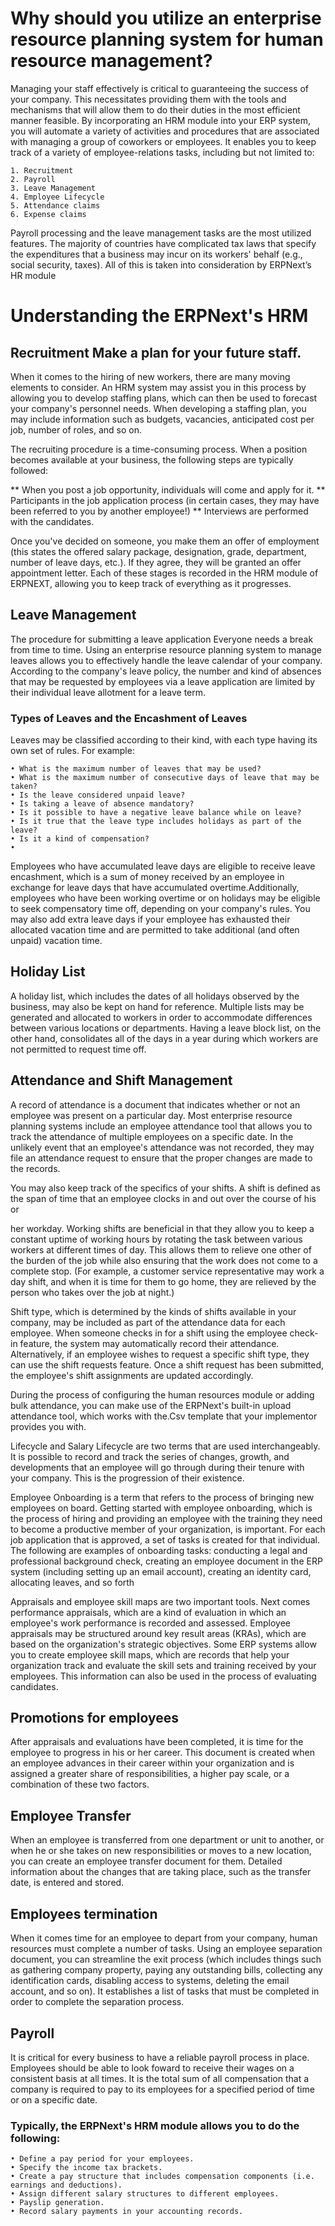 # Why should you utilize an enterprise resource planning system for human resource management?

Managing your staff effectively is critical to guaranteeing the success of your company. This necessitates providing them with the tools and mechanisms that will allow them to do their duties in the most efficient manner feasible. By incorporating an HRM module into your ERP system, you will automate a variety of activities and procedures that are associated with managing a group of coworkers or employees. It enables you to keep track of a variety of employee-relations tasks, including but not limited to:

    1. Recruitment
    2. Payroll
    3. Leave Management
    4. Employee Lifecycle
    5. Attendance claims 
    6. Expense claims

Payroll processing and the leave management tasks are the most utilized features. The majority of countries have complicated tax laws that specify the expenditures that a business may incur on its workers' behalf (e.g., social security, taxes). All of this is taken into consideration by 
ERPNext’s HR module 

# Understanding the ERPNext's HRM


## Recruitment Make a plan for your future staff.
When it comes to the hiring of new workers, there are many moving elements to consider. 
An HRM system may assist you in this process by allowing you to develop staffing plans,
which can then be used to forecast your company's personnel needs. When developing a staffing plan, 
you may include information such as budgets, vacancies, anticipated cost per job, number of roles, and so on.

The recruiting procedure is a time-consuming process.
When a position becomes available at your business, the following steps are typically followed:

** When you post a job opportunity, individuals will come and apply for it.
** Participants in the job application process (in certain cases, they may have been referred to you by another employee!)
** Interviews are performed with the candidates.

Once you've decided on someone, you make them an offer of employment (this states the offered salary package, designation, grade, department, number of leave days, etc.).
If they agree, they will be granted an offer appointment letter.
Each of these stages is recorded in the HRM module of ERPNEXT, allowing you to keep track of everything as it progresses.

## Leave Management

The procedure for submitting a leave application
Everyone needs a break from time to time. Using an enterprise resource planning system to manage leaves allows you to effectively handle the leave calendar of your company. According to the company's leave policy, the number and kind of absences that may be requested by employees via a leave application are limited by their individual leave allotment for a leave term.

### Types of Leaves and the Encashment of Leaves
Leaves may be classified according to their kind, with each type having its own set of rules. For example:

    • What is the maximum number of leaves that may be used?
    • What is the maximum number of consecutive days of leave that may be taken?
    • Is the leave considered unpaid leave? 
    • Is taking a leave of absence mandatory?
    • Is it possible to have a negative leave balance while on leave?
    • Is it true that the leave type includes holidays as part of the leave?
    • Is it a kind of compensation?
    • 
Employees who have accumulated leave days are eligible to receive leave encashment, which is a sum of money received by an employee in exchange for leave
days that have accumulated overtime.Additionally, employees who have been working overtime or on holidays may be eligible to seek compensatory time off, depending on your company's rules. 
You may also add extra leave days if your employee has exhausted their allocated vacation time and are permitted to take additional (and often unpaid) vacation time.

## Holiday List
A holiday list, which includes the dates of all holidays observed by the business, may also be kept on hand for reference. Multiple lists may be generated and allocated to workers in order to accommodate differences between various locations or departments. Having a leave block list, on the other hand, consolidates all of the days in a year during which workers are not permitted to request time off.

## Attendance and Shift Management

A record of attendance is a document that indicates whether or not an employee was present on a particular day.
Most enterprise resource planning systems include an employee attendance tool that allows you to track the attendance of multiple employees on a specific date.
In the unlikely event that an employee's attendance was not recorded, they may file an attendance request to ensure that the proper changes are made to 
the records.

You may also keep track of the specifics of your shifts. A shift is defined as the span of time that an employee clocks in and out over the course of his or

her workday. Working shifts are beneficial in that they allow you to keep a constant uptime of working hours by rotating the task between various workers at
different times of day. This allows them to relieve one other of the burden of the job while also ensuring that the work does not come to a complete stop. 
(For example, a customer service representative may work a day shift, and when it is time for them to go home, they are relieved by the person who takes over
the job at night.)

Shift type, which is determined by the kinds of shifts available in your company, may be included as part of the attendance data for each employee. When someone checks in for a shift using the employee check-in feature, the system may automatically record their attendance. Alternatively, if an employee wishes to request a specific shift type, they can use the shift requests feature. Once a shift request has been submitted, the employee's shift assignments are updated accordingly.

During the process of configuring the human resources module or adding bulk attendance, you can make use of the ERPNext's built-in upload attendance tool, which works with the.Csv template that your implementor provides you with.

Lifecycle and Salary Lifecycle are two terms that are used interchangeably.
It is possible to record and track the series of changes, growth, and developments that an employee will go through during their tenure with your company. This is the progression of their existence.

Employee Onboarding is a term that refers to the process of bringing new employees on board. Getting started with employee onboarding, which is the process of hiring and providing an employee with the training they need to become a productive member of your organization, is important. For each job application that is approved, a set of tasks is created for that individual. The following are examples of onboarding tasks: conducting a legal and professional background check, creating an employee document in the ERP system (including setting up an email account), creating an identity card, allocating leaves, and so forth

Appraisals and employee skill maps are two important tools. Next comes performance appraisals, which are a kind of evaluation in which an employee's work performance is recorded and assessed. Employee appraisals may be structured around key result areas (KRAs), which are based on the organization's strategic objectives. Some ERP systems allow you to create employee skill maps, which are records that help your organization track and evaluate the skill sets and training received by your employees. This information can also be used in the process of evaluating candidates.

## Promotions for employees
After appraisals and evaluations have been completed, it is time for the employee to progress in his or her career. This document is created when an employee advances in their career within your organization and is assigned a greater share of responsibilities, a higher pay scale, or a combination of these two factors.

## Employee Transfer

When an employee is transferred from one department or unit to another, or when he or she takes on new responsibilities or moves to a new location, you can create an employee transfer document for them. Detailed information about the changes that are taking place, such as the transfer date, is entered and stored.

## Employees termination
When it comes time for an employee to depart from your company, human resources must complete a number of tasks. Using an employee separation document, you can streamline the exit process (which includes things such as gathering company property, paying any outstanding bills, collecting any identification cards, disabling access to systems, deleting the email account, and so on). It establishes a list of tasks that must be completed in order to complete the separation process.

## Payroll
It is critical for every business to have a reliable payroll process 
in place. Employees should be able to look foward to receive their wages on a consistent basis at all times. It is the total sum of all compensation that a company 
is required to pay to its employees for a specified period of time or on a specific date.

### Typically, the ERPNext's HRM module allows you to do the following:

    • Define a pay period for your employees.
    • Specify the income tax brackets.
    • Create a pay structure that includes compensation components (i.e. earnings and deductions).
    • Assign different salary structures to different employees.
    • Payslip generation.
    • Record salary payments in your accounting records.
